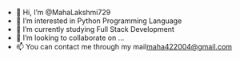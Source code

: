 - 👋 Hi, I’m @MahaLakshmi729
- 👀 I’m interested in Python Programming Language
- 🌱 I’m currently studying Full Stack Development
- 💞️ I’m looking to collaborate on ...
- 📫 You can contact me through my mail<maha422004@gmail.com>

<!---
MahaLakshmi729/MahaLakshmi729 is a ✨ special ✨ repository because its `README.md` (this file) appears on your GitHub profile.
You can click the Preview link to take a look at your changes.
--->
